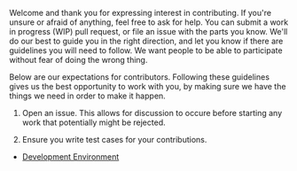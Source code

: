 Welcome and thank you for expressing interest in contributing. If you're unsure or afraid of anything, feel free to ask for help. You can submit a work in progress (WIP) pull request, or file an issue with the parts you know. We'll do our best to guide you in the right direction, and let you know if there are guidelines you will need to follow. We want people to be able to participate without fear of doing the wrong thing.

Below are our expectations for contributors. Following these guidelines gives us the best opportunity to work with you, by making sure we have the things we need in order to make it happen.

1. Open an issue. This allows for discussion to occure before starting any work that potentially might be rejected.

2. Ensure you write test cases for your contributions.

* [Development Environment](DEVELOPMENT.md)